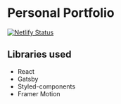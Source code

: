 # Personal Portfolio

[![Netlify Status](https://api.netlify.com/api/v1/badges/dfb4ac41-122b-4bd7-a35b-a142144628f5/deploy-status)](https://app.netlify.com/sites/upbeat-brattain-c51372/deploys)

## Libraries used

- React
- Gatsby
- Styled-components
- Framer Motion
